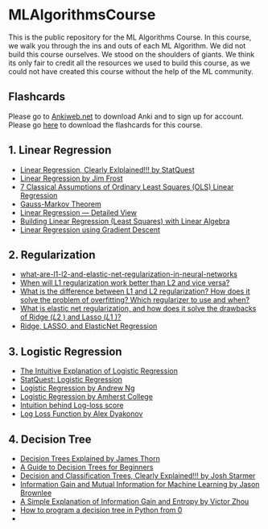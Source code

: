 # MLAlgorithmsCourse
This is the public repository for the ML Algorithms Course. In this course, we walk you through the ins and outs of each ML Algorithm. We did not build this course ourselves. We stood on the shoulders of giants. We think its only fair to credit all the resources we used to build this course, as we could not have created this course without the help of the ML community. 

## Flashcards
Please go to [Ankiweb.net](https://ankiweb.net) to download Anki and to sign up for account. Please go [here](https://github.com/PlayingNumbers/ML_Process_Course/blob/main/365datascience_ml_process_flashcards.apkg) to download the flashcards for this course.


## 1. Linear Regression
- [Linear Regression, Clearly Exlplained!!! by StatQuest](https://www.youtube.com/watch?v=nk2CQITm_eo&ab_channel=StatQuestwithJoshStarmer)
- [Linear Regression by Jim Frost](https://statisticsbyjim.com/regression/linear-regression/)
- [7 Classical Assumptions of Ordinary Least Squares (OLS) Linear Regression](https://statisticsbyjim.com/regression/ols-linear-regression-assumptions/)
- [Gauss-Markov Theorem](https://statisticsbyjim.com/regression/gauss-markov-theorem-ols-blue/)
- [Linear Regression — Detailed View](https://towardsdatascience.com/linear-regression-detailed-view-ea73175f6e86)
- [Building Linear Regression (Least Squares) with Linear Algebra](https://towardsdatascience.com/building-linear-regression-least-squares-with-linear-algebra-2adf071dd5dd)
- [Linear Regression using Gradient Descent](https://towardsdatascience.com/linear-regression-using-gradient-descent-97a6c8700931)

## 2. Regularization
- [what-are-l1-l2-and-elastic-net-regularization-in-neural-networks](https://github.com/christianversloot/machine-learning-articles/blob/main/what-are-l1-l2-and-elastic-net-regularization-in-neural-networks.md)
- [When will L1 regularization work better than L2 and vice versa?](https://stats.stackexchange.com/questions/184019/when-will-l1-regularization-work-better-than-l2-and-vice-versa)
- [What is the difference between L1 and L2 regularization? How does it solve the problem of overfitting? Which regularizer to use and when?](https://www.quora.com/What-is-the-difference-between-L1-and-L2-regularization-How-does-it-solve-the-problem-of-overfitting-Which-regularizer-to-use-and-when)
- [What is elastic net regularization, and how does it solve the drawbacks of Ridge (𝐿2
) and Lasso (𝐿1
)?](https://stats.stackexchange.com/questions/184029/what-is-elastic-net-regularization-and-how-does-it-solve-the-drawbacks-of-ridge)
- [Ridge, LASSO, and ElasticNet Regression](https://towardsdatascience.com/ridge-lasso-and-elasticnet-regression-b1f9c00ea3a3)

## 3. Logistic Regression
- [The Intuitive Explanation of Logistic Regression](https://towardsdatascience.com/the-intuitive-explanation-of-logistic-regression-a0375b1bee54)
- [StatQuest: Logistic Regression](https://www.youtube.com/watch?v=yIYKR4sgzI8&ab_channel=StatQuestwithJoshStarmer)
- [Logistic Regression by Andrew Ng](https://www.youtube.com/watch?v=-la3q9d7AKQ&ab_channel=ArtificialIntelligence-AllinOne)
- [Logistic Regression by Amherst College](https://nhorton.people.amherst.edu/ips9/IPS_09_Ch14.pdf)
- [Intuition behind Log-loss score](https://towardsdatascience.com/intuition-behind-log-loss-score-4e0c9979680a)
- [Log Loss Function by Alex Dyakonov](https://dasha.ai/en-us/blog/log-loss-function)

## 4. Decision Tree
- [Decision Trees Explained by James Thorn](https://towardsdatascience.com/decision-trees-explained-3ec41632ceb6)
- [A Guide to Decision Trees for Beginners](https://www.kaggle.com/code/vipulgandhi/a-guide-to-decision-trees-for-beginners)
- [Decision and Classification Trees, Clearly Explained!!! by Josh Starmer](https://www.youtube.com/watch?v=_L39rN6gz7Y&ab_channel=StatQuestwithJoshStarmer)
- [Information Gain and Mutual Information for Machine Learning by Jason Brownlee](https://machinelearningmastery.com/information-gain-and-mutual-information/#:~:text=Mutual%20Information%20Related%3F-,What%20Is%20Information%20Gain%3F,samples%2C%20and%20hence%20less%20surprise.)
- [A Simple Explanation of Information Gain and Entropy by Victor Zhou](https://victorzhou.com/blog/information-gain/)
- [How to program a decision tree in Python from 0](https://anderfernandez.com/en/blog/code-decision-tree-python-from-scratch/)
- 


